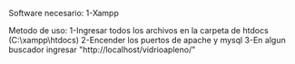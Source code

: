 Software necesario:
1-Xampp

Metodo de uso:
1-Ingresar todos los archivos en la carpeta de htdocs (C:\xampp\htdocs)
2-Encender los puertos de apache y mysql
3-En algun buscador ingresar "http://localhost/vidrioapleno/"
